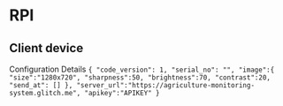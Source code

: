 # RPI
## Client device
Configuration Details
`
{
  "code_version": 1,
  "serial_no": "",
  "image":{
    "size":"1280x720",
    "sharpness":50,
    "brightness":70,
    "contrast":20,
    "send_at": []
  },
  "server_url":"https://agriculture-monitoring-system.glitch.me",
  "apikey":"APIKEY"
}
`
